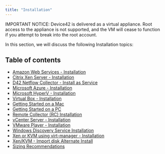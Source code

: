 ```yaml
---
title: "Installation"
---
```


IMPORTANT NOTICE: Device42 is delivered as a virtual appliance. Root access to the appliance is not supported, and the VM will cease to function if you attempt to break into the root account.

In this section, we will discuss the following Installation topics:



## Table of contents

- [Amazon Web Services - Installation](getstarted/installation/installation-amazon-web-services.md)
- [Citrix Xen Server - Installation](getstarted/installation/installation-citrix-xen-server.md)
- [D42 Netflow Collector - Install as Service](getstarted/installation/installing-the-d42-netflow-collector-as-a-service.md)
- [Microsoft Azure - Installation](getstarted/installation/installation-microsoft-azure.md)
- [Microsoft HyperV - Installation](getstarted/installation/installation-microsoft-hyperv.md)
- [Virtual Box - Installation](getstarted/installation/installation-virtual-box.md)
- [Getting Started on a Mac](getstarted/installation/getting-started-on-a-mac.md)
- [Getting Started on a PC](getstarted/installation/getting-started-on-a-pc.md)
- [Remote Collector (RC) Installation](getstarted/installation/remote-collector-rc-installation.md)
- [vCenter Server - Installation](getstarted/installation/installation-vcenter-server.md)
- [VMware Player - Installation](getstarted/installation/installation-vmware-player.md)
- [Windows Discovery Service Installation](getstarted/installation/windows-discovery-service-installation.md)
- [Xen or KVM using virt-manager - Installation](getstarted/installation/installation-xen-or-kvm-using-virt-manager.md)
- [Xen/KVM - Import disk Alternate Install](getstarted/installation/how-do-i-install-device42-xenkvm-appliance-if-import-existing-disk-image-option-is-missing.md)
- [Sizing Recommendations](getstarted/installation/sizing-recommendations.md)